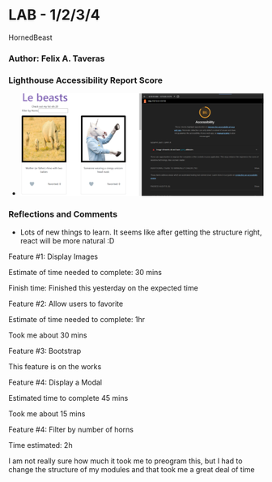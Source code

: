 # LAB - 1/2/3/4


HornedBeast

### Author: Felix A. Taveras


### Lighthouse Accessibility Report Score

* ![LightHouse Report](lighthouse.png)

### Reflections and Comments

* Lots of new things to learn. It seems like after getting the structure right, react will be more natural :D

 Feature #1: Display Images

Estimate of time needed to complete: 30 mins

Finish time: Finished this yesterday on the expected time



Feature #2: Allow users to favorite

Estimate of time needed to complete: 1hr

Took me about 30 mins


Feature #3: Bootstrap

This feature is on the works

Feature #4: Display a Modal

Estimated time to complete 45 mins

Took me about 15 mins

Feature #4: Filter by number of horns

Time estimated: 2h

I am not really sure how much it took me to preogram this, but I had to change the structure of my modules and that took me a great deal of time

